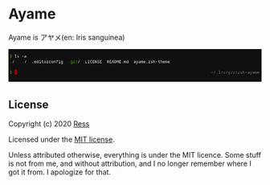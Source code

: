 Ayame
===
Ayame is アヤメ(en: Iris sanguinea)

![](screenshot.png)

## License
Copyright (c) 2020 [Ress](https://ress.mit-license.org/2020)

Licensed under the [MIT license](LICENSE).

Unless attributed otherwise, everything is under the MIT licence.
Some stuff is not from me, and without attribution, and I no longer remember where I got it from.
I apologize for that.
